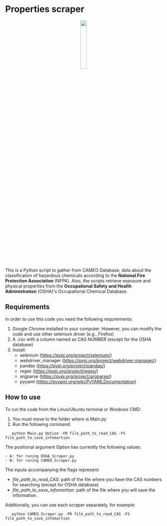 # Properties scraper

<p align="center">
  <img src=https://github.com/jodhernandezbe/CAMEO_Scraper/blob/master/Diamond.png width="20%">
</p>

This is a Python script to gather from CAMEO Database, data about the classification of hazardous chemicals according to the **National Fire Protection Association** (NFPA). Also, the scripts retrieve exposure and physical properties from the **Occupational Safety and Health Administration** (OSHA)'s Occupational Chemical Database. 

## Requirements

In order to use this code you need the following requirements:

1. Google Chrome installed in your computer. However, you can modify the code and use other selenium driver (e.g., Firefox)
2. A .csv with a column named as CAS NUMBER (except for the OSHA database)
3. Install:
   - selenium (https://pypi.org/project/selenium/)
   - webdriver_manager (https://pypi.org/project/webdriver-manager/)
   - pandas (https://pypi.org/project/pandas/)
   - regex (https://pypi.org/project/regex/)
   - argparse (https://pypi.org/project/argparse/)
   - pyyaml (https://pyyaml.org/wiki/PyYAMLDocumentation)


## How to use

To run the code from the Linux/Ubuntu terminal or Windows CMD:

1. You must move to the folder where is Main.py
2. Run the following command: 

```
   python Main.py Option -FR file_path_to_read_CAS -FS file_path_to_save_infomartion
```

The positional argument Option has currently the following values:

    - A: for runing OSHA_Scraper.py
    - B: for runing CAMEO_Scraper.py

The inputs accompanying the flags represent:

   - *file_path_to_read_CAS*: path of the file where you have the CAS numbers for searching (except for OSHA database)
   - *file_path_to_save_infomartion*: path of the file where you will save the information.

Additionally, you can use each scraper separately, for example:

```
   python CAMEO_Scraper.py -FR file_path_to_read_CAS -FS file_path_to_save_infomartion
```
